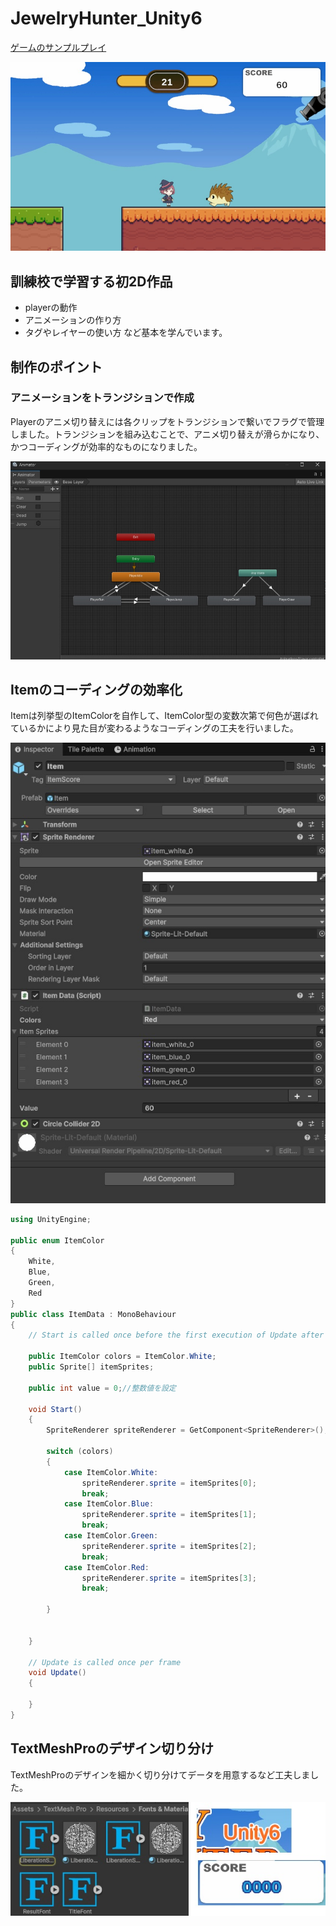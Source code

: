 # JewelryHunter_Unity6

[ゲームのサンプルプレイ](https://ando-33.github.io/JewelryHunter_web/)

![ゲーム画面](readmeImg/jewelryhunter_portfolio.jpg)

## 訓練校で学習する初2D作品
* playerの動作
* アニメーションの作り方
* タグやレイヤーの使い方
など基本を学んでいます。  

## 制作のポイント
### アニメーションをトランジションで作成
Playerのアニメ切り替えには各クリップをトランジションで繋いでフラグで管理しました。トランジションを組み込むことで、アニメ切り替えが滑らかになり、かつコーディングが効率的なものになりました。
  
![トランジションの絵](readmeImg/jewelryhunter_readme01.jpg)
  
## Itemのコーディングの効率化
Itemは列挙型のItemColorを自作して、ItemColor型の変数次第で何色が選ばれているかにより見た目が変わるようなコーディングの工夫を行いました。
  
![Itemのコーディングの絵](readmeImg/jewelryhunter_readme02.jpg)

```C#
using UnityEngine;

public enum ItemColor
{
    White,
    Blue,
    Green,
    Red
}
public class ItemData : MonoBehaviour
{
    // Start is called once before the first execution of Update after the MonoBehaviour is created

    public ItemColor colors = ItemColor.White;
    public Sprite[] itemSprites;

    public int value = 0;//整数値を設定

    void Start()
    {
        SpriteRenderer spriteRenderer = GetComponent<SpriteRenderer>();

        switch (colors)
        {
            case ItemColor.White:
                spriteRenderer.sprite = itemSprites[0];
                break;
            case ItemColor.Blue:
                spriteRenderer.sprite = itemSprites[1];
                break;
            case ItemColor.Green:
                spriteRenderer.sprite = itemSprites[2];
                break;
            case ItemColor.Red:
                spriteRenderer.sprite = itemSprites[3];
                break;

        }


    }

    // Update is called once per frame
    void Update()
    {

    }
}
```
  
## TextMeshProのデザイン切り分け
TextMeshProのデザインを細かく切り分けてデータを用意するなど工夫しました。
  
![TextMeshProデザインの絵](readmeImg/jewelryhunter_readme03.jpg)